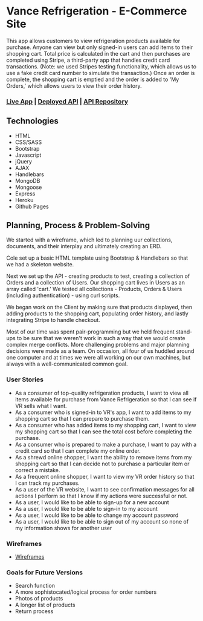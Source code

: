# Vance Refrigeration - E-Commerce Site

This app allows customers to view refrigeration products available for purchase.  Anyone can view but only signed-in users can add items to their shopping cart.  Total price is calculated in the cart and then purchases are completed using Stripe, a third-party app that handles credit card transactions.  (Note: we used Stripes testing functionality, which allows us to use a fake credit card number to simulate the transaction.)  Once an order is complete, the shopping cart is emptied and the order is added to 'My Orders,' which allows users to view their order history.

### [Live App](https://vance-refrigeration.github.io/team-project-client/) | [Deployed API](https://obscure-springs-81184.herokuapp.com/) | [API Repository](https://github.com/vance-refrigeration/team-project-api)


## Technologies

- HTML
- CSS/SASS
- Bootstrap
- Javascript
- jQuery
- AJAX
- Handlebars
- MongoDB
- Mongoose
- Express
- Heroku
- Github Pages

## Planning, Process & Problem-Solving

We started with a wireframe, which led to planning uur collections, documents, and their interplay and ultimately creating an ERD.

Cole set up a basic HTML template using Bootstrap & Handlebars so that we had a skeleton website.

Next we set up the API - creating products to test, creating a collection of Orders and a collection of Users.  Our shopping cart lives in Users as an array called 'cart.'  We tested all collections - Products, Orders & Users (including authentication) - using curl scripts.

We began work on the Client by making sure that products displayed, then adding products to the shopping cart, populating order history, and lastly integrating Stripe to handle checkout.

Most of our time was spent pair-programming but we held frequent stand-ups to be sure that we weren't work in such a way that we would create complex merge conflicts.  More challenging problems and major plamning decisions were made as a team.  On occasion, all four of us huddled around one computer and at times we were all working on our own machines, but always with a well-communicated common goal.


### User Stories
- As a consumer of top-quality refrigeration products, I want to view all items available for purchase from Vance Refrigeration so that I can see if VR sells what I want.
- As a consumer who is signed-in to VR's app, I want to add items to my shopping cart so that I can prepare to purchase them.
- As a consumer who has added items to my shopping cart, I want to view my shopping cart so that I can see the total cost before completing the purchase.
- As a consumer who is prepared to make a purchase, I want to pay with a credit card so that I can complete my online order.
- As a shrewd online shopper, I want the ability to remove items from my shopping cart so that I can decide not to purchase a particular item or correct a mistake.
- As a frequent online shopper, I want to view my VR order history so that I can track my purchases.
- As a user of the VR website, I want to see confirmation messages for all actions I perform so that I know if my actions were successful or not.
- As a user, I would like to be able to sign-up for a new account
- As a user, I would like to be able to sign-in to my account
- As a user, I would like to be able to change my account password
- As a user, I would like to be able to sign out of my account so none of my information shows for another user

### Wireframes

- [Wireframes](https://imgur.com/a/jWNl7)

### Goals for Future Versions
- Search function
- A more sophistocated/logical process for order numbers
- Photos of products
- A longer list of products
- Return process
